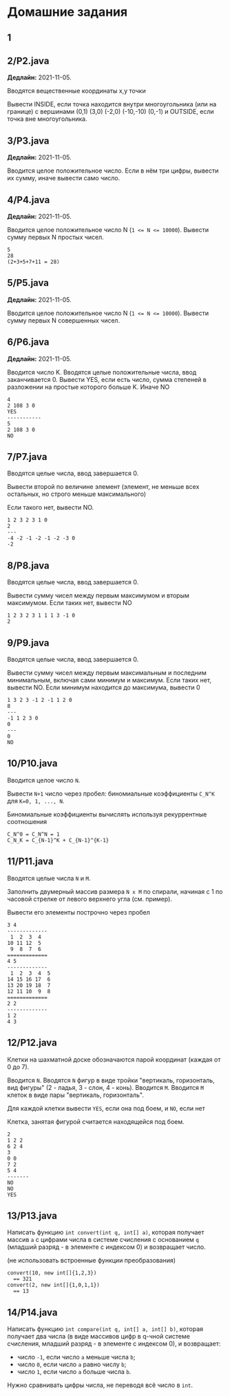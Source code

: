 
# Домашние задания

## 1

## 2/P2.java

**Дедлайн:** 2021-11-05.

Вводятся вещественные координаты x,y точки

Вывести INSIDE, если точка находится внутри многоугольника (или на границе) с вершинами
(0,1) (3,0) (-2,0) (-10,-10) (0,-1)
и OUTSIDE, если точка вне многоугольника.

## 3/P3.java

**Дедлайн:** 2021-11-05.

Вводится целое положительное число. Если в нём три цифры, вывести их сумму, иначе вывести само число.

## 4/P4.java

**Дедлайн:** 2021-11-05.

Вводится целое положительное число N (`1 <= N <= 10000`). 
Вывести сумму первых N простых чисел.

``` text
5
28
(2+3+5+7+11 = 28)
```

## 5/P5.java

**Дедлайн:** 2021-11-05.

Вводится целое положительное число N (`1 <= N <= 10000`). 
Вывести сумму первых N совершенных чисел.

## 6/P6.java

**Дедлайн:** 2021-11-05.

Вводится число K.
Вводятся целые положительные числа, ввод заканчивается 0.
Вывести YES, если есть число, сумма степеней в разложении на простые которого больше K.
Иначе NO

```
4
2 108 3 0
YES 
-----------
5
2 108 3 0
NO
```

## 7/P7.java

Вводятся целые числа, ввод завершается 0.

Вывести второй по величине элемент (элемент, не меньше всех остальных, но строго меньше максимального)

Если такого нет, вывести NO.

``` text
1 2 3 2 3 1 0
2
---
-4 -2 -1 -2 -1 -2 -3 0
-2
```

## 8/P8.java

Вводятся целые числа, ввод завершается 0.

Вывести сумму чисел между первым максимумом и вторым максимумом. Если таких нет, вывести NO

``` text
1 2 3 2 3 1 1 1 3 -1 0
2
```

## 9/P9.java

Вводятся целые числа, ввод завершается 0.

Вывести сумму чисел между первым максимальным и последним минимальным, включая сами минимум и максимум. Если таких нет, вывести NO. Если минимум находится до максимума, вывести 0

``` text
1 3 2 3 -1 2 -1 1 2 0
8
---
-1 1 2 3 0
0
---
0
NO
```

## 10/P10.java

Вводится целое число `N`.

Вывести `N+1` число через пробел: биномиальные коэффициенты `C_N^K` для `K=0, 1, ..., N`.

Биномиальные коэффициенты вычислять используя рекуррентные соотношения

```
C_N^0 = C_N^N = 1
C_N_K = C_{N-1}^K + C_{N-1}^{K-1}
```

## 11/P11.java

Вводятся целые числа `N` и `M`.

Заполнить двумерный массив размера `N x M` по спирали, начиная с 1 по часовой стрелке от левого верхнего угла (см. пример).

Вывести его элементы построчно через пробел

```
3 4
-------------
 1  2  3  4
10 11 12  5
 9  8  7  6
=============
4 5
-------------
 1  2  3  4  5
14 15 16 17  6
13 20 19 18  7
12 11 10  9  8
=============
2 2
-------------
1 2
4 3
```

## 12/P12.java

Клетки на шахматной доске обозначаются парой координат (каждая от 0 до 7).

Вводится `N`.
Вводятся `N` фигур в виде тройки
"вертикаль, горизонталь, вид фигуры" (2 - ладья, 3 - слон, 4 - конь).
Вводится `M`.
Вводится `M` клеток в виде пары "вертикаль, горизонталь".

Для каждой клетки вывести `YES`, если она под боем, и `NO`, если нет

Клетка, занятая фигурой считается находящейся под боем.

``` text
2
1 2 2
6 2 4
3
0 0
7 2
5 4
-------
NO
NO
YES
```

## 13/P13.java

Написать функцию `int convert(int q, int[] a)`, которая получает массив `a` с цифрами числа в системе счисления с основанием `q` (младший разряд - в элементе с индексом 0) и возвращает число.

(не использовать встроенные функции преобразования)

```
convert(10, new int[]{1,2,3}) 
  == 321
convert(2, new int[]{1,0,1,1})
  == 13
```

## 14/P14.java

Написать функцию `int compare(int q, int[] a, int[] b)`, которая получает два числа (в виде массивов цифр в q-чной системе счисления, младший разряд - в элементе с индексом 0), и возвращает:
- число `-1`, если число `a` меньше числа `b`;
- число `0`, если число `a` равно числу `b`;
- число `1`, если число `a` больше числа `b`.

Нужно сравнивать цифры числа, не переводя всё число в `int`.
